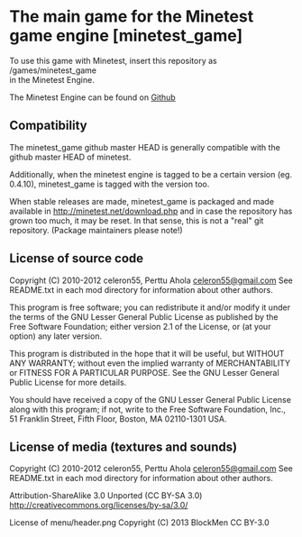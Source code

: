 The main game for the Minetest game engine [minetest_game]
==========================================================

To use this game with Minetest, insert this repository as  
  /games/minetest_game  
in the Minetest Engine.

The Minetest Engine can be found on [Github](https://github.com/minetest/minetest/)

Compatibility
--------------
The minetest_game github master HEAD is generally compatible with the github
master HEAD of minetest.

Additionally, when the minetest engine is tagged to be a certain version (eg.
0.4.10), minetest_game is tagged with the version too.

When stable releases are made, minetest_game is packaged and made available in
  http://minetest.net/download.php
and in case the repository has grown too much, it may be reset. In that sense,
this is not a "real" git repository. (Package maintainers please note!)

License of source code
----------------------
Copyright (C) 2010-2012 celeron55, Perttu Ahola <celeron55@gmail.com>
See README.txt in each mod directory for information about other authors.

This program is free software; you can redistribute it and/or modify
it under the terms of the GNU Lesser General Public License as published by
the Free Software Foundation; either version 2.1 of the License, or
(at your option) any later version.

This program is distributed in the hope that it will be useful,
but WITHOUT ANY WARRANTY; without even the implied warranty of
MERCHANTABILITY or FITNESS FOR A PARTICULAR PURPOSE.  See the
GNU Lesser General Public License for more details.

You should have received a copy of the GNU Lesser General Public License along
with this program; if not, write to the Free Software Foundation, Inc.,
51 Franklin Street, Fifth Floor, Boston, MA 02110-1301 USA.

License of media (textures and sounds)
--------------------------------------
Copyright (C) 2010-2012 celeron55, Perttu Ahola <celeron55@gmail.com>
See README.txt in each mod directory for information about other authors.

Attribution-ShareAlike 3.0 Unported (CC BY-SA 3.0)
http://creativecommons.org/licenses/by-sa/3.0/

License of menu/header.png
Copyright (C) 2013 BlockMen CC BY-3.0
